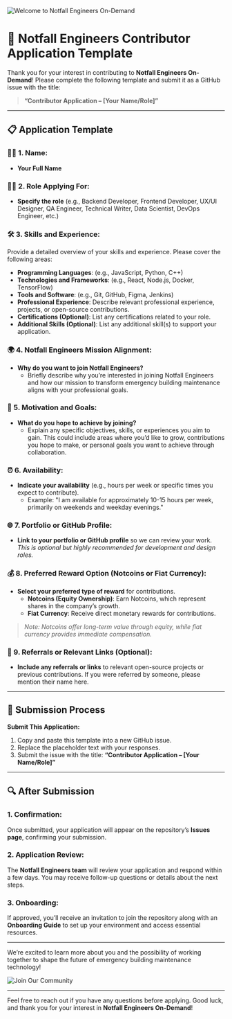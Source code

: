 ![Welcome to Notfall Engineers On-Demand](assets/welcome_banner.png)

# 🚀 **Notfall Engineers Contributor Application Template**

Thank you for your interest in contributing to **Notfall Engineers On-Demand**! Please complete the following template and submit it as a GitHub issue with the title:

> **“Contributor Application – [Your Name/Role]”**

---

## 📋 **Application Template**

### 🧑‍💼 1. Name:
- **Your Full Name**

### 🧑‍💻 2. Role Applying For:
- **Specify the role** (e.g., Backend Developer, Frontend Developer, UX/UI Designer, QA Engineer, Technical Writer, Data Scientist, DevOps Engineer, etc.)

### 🛠️ 3. Skills and Experience:
Provide a detailed overview of your skills and experience. Please cover the following areas:

- **Programming Languages**: (e.g., JavaScript, Python, C++)
- **Technologies and Frameworks**: (e.g., React, Node.js, Docker, TensorFlow)
- **Tools and Software**: (e.g., Git, GitHub, Figma, Jenkins)
- **Professional Experience**: Describe relevant professional experience, projects, or open-source contributions.
- **Certifications (Optional)**: List any certifications related to your role.
- **Additional Skills (Optional)**: List any additional skill(s) to support your application.

### 🌍 4. Notfall Engineers Mission Alignment:
- **Why do you want to join Notfall Engineers?**
  - Briefly describe why you’re interested in joining Notfall Engineers and how our mission to transform emergency building maintenance aligns with your professional goals.

### 🎯 5. Motivation and Goals:
- **What do you hope to achieve by joining?**
  - Explain any specific objectives, skills, or experiences you aim to gain. This could include areas where you’d like to grow, contributions you hope to make, or personal goals you want to achieve through collaboration.

### ⏰ 6. Availability:
- **Indicate your availability** (e.g., hours per week or specific times you expect to contribute).
  - Example: "I am available for approximately 10-15 hours per week, primarily on weekends and weekday evenings."

### 🌐 7. Portfolio or GitHub Profile:
- **Link to your portfolio or GitHub profile** so we can review your work. *This is optional but highly recommended for development and design roles.*

### 💰 8. Preferred Reward Option (Notcoins or Fiat Currency):
- **Select your preferred type of reward** for contributions.
  - **Notcoins (Equity Ownership)**: Earn Notcoins, which represent shares in the company’s growth.
  - **Fiat Currency**: Receive direct monetary rewards for contributions.
  
> *Note: Notcoins offer long-term value through equity, while fiat currency provides immediate compensation.*

### 🤝 9. Referrals or Relevant Links (Optional):
- **Include any referrals or links** to relevant open-source projects or previous contributions. If you were referred by someone, please mention their name here.

---

## 🔄 **Submission Process**

**Submit This Application:**
1. Copy and paste this template into a new GitHub issue.
2. Replace the placeholder text with your responses.
3. Submit the issue with the title: **“Contributor Application – [Your Name/Role]”**

---

## 🔍 **After Submission**

### 1. Confirmation:
Once submitted, your application will appear on the repository’s **Issues page**, confirming your submission.

### 2. Application Review:
The **Notfall Engineers team** will review your application and respond within a few days. You may receive follow-up questions or details about the next steps.

### 3. Onboarding:
If approved, you’ll receive an invitation to join the repository along with an **Onboarding Guide** to set up your environment and access essential resources.

---

We’re excited to learn more about you and the possibility of working together to shape the future of emergency building maintenance technology!

![Join Our Community](assets/join_us_banner.png)

---

Feel free to reach out if you have any questions before applying. Good luck, and thank you for your interest in **Notfall Engineers On-Demand**!


